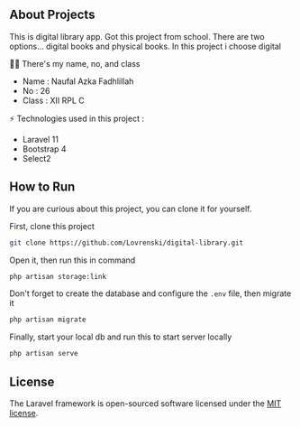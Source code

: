 ## About Projects
<p>This is digital library app. Got this project from school. There are two options... digital books and physical books. In this project i choose digital</p>
<p>🙇‍♂️ There's my name, no, and class</p>
<ul>
    <li>Name : Naufal Azka Fadhlillah</li>
    <li>No : 26</li>
    <li>Class : XII RPL C</li>
</ul>
<p>⚡ Technologies used in this project :</p>
<ul>
    <li>Laravel 11</li>
    <li>Bootstrap 4</li>
    <li>Select2</li>
</ul>

## How to Run
<p>If you are curious about this project, you can clone it for yourself.</p>
<p>First, clone this project</p>

```bash
git clone https://github.com/Lovrenski/digital-library.git
```
<p>Open it, then run this in command</p>

```bash
php artisan storage:link
```

<p>Don't forget to create the database and configure the <code>.env</code> file, then migrate it</p>

```bash
php artisan migrate
```

<p>Finally, start your local db and run this to start server locally</p>

```bash
php artisan serve
```

## License

The Laravel framework is open-sourced software licensed under the [MIT license](https://opensource.org/licenses/MIT).
